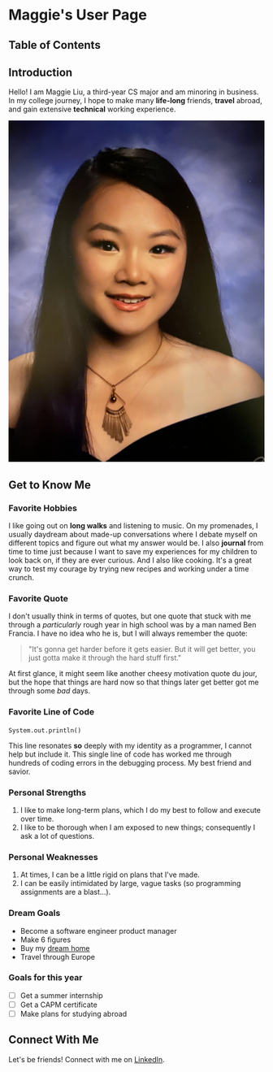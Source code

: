 # Maggie's User Page
## Table of Contents

## Introduction
Hello! I am Maggie Liu, a third-year CS major and am minoring in business. In my college journey, I hope to make many **life-long** friends, **travel** abroad, and gain extensive **technical** working experience.

<!--- is this considered a relative link??-->
![My Image](images/myImage.jpg)

## Get to Know Me
### Favorite Hobbies
I like going out on **long walks** and listening to music. On my promenades, I usually daydream about made-up conversations where I debate myself on different topics and figure out what my answer would be. I also **journal** from time to time just because I want to save my experiences for my children to look back on, if they are ever curious. And I also like cooking. It's a great way to test my courage by trying new recipes and working under a time crunch.
### Favorite Quote
I don't usually think in terms of quotes, but one quote that stuck with me through a *particularly* rough year in high school was by a man named Ben Francia. I have no idea who he is, but I will always remember the quote:
> "It's gonna get harder before it gets easier. But it will get better, you just gotta make it through the hard stuff first."


At first glance, it might seem like another cheesy motivation quote du jour, but the hope that things are hard now so that things later get better got me through some *bad* days.

### Favorite Line of Code
`System.out.println()`

This line resonates **so** deeply with my identity as a programmer, I cannot help but include it. This single line of code has worked me through hundreds of coding errors in the debugging process. My best friend and savior.

### Personal Strengths
1. I like to make long-term plans, which I do my best to follow and execute over time. 
2. I like to be thorough when I am exposed to new things; consequently I ask a lot of questions.
   
### Personal Weaknesses
1. At times, I can be a little rigid on plans that I've made. 
2. I can be easily intimidated by large, vague tasks (so programming assignments are a blast...). 

<!---How to make section links??-->

### Dream Goals
- Become a software engineer product manager
- Make 6 figures
  <!---is this considered a relative link to an image in the repo?? it's a regular link-->
- Buy my [dream home](https://assets.architecturaldesigns.com/plan_assets/324992227/large/86053BW_1-nu_1568236260.jpg)
- Travel through Europe 

### Goals for this year
- [ ] Get a summer internship
- [ ] Get a CAPM certificate
- [ ] Make plans for studying abroad

## Connect With Me
Let's be friends! Connect with me on [LinkedIn](https://www.linkedin.com/in/maggie-liu-26aa53228).
